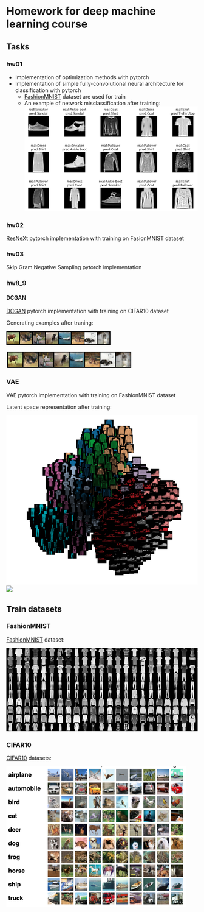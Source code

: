 # Homework for deep machine learning course

## Tasks

### hw01

* Implementation of optimization methods with pytorch
* Implementation of simple fully-convolutional neural architecture for classification with pytorch
  * [FashionMNIST](https://github.com/zalandoresearch/fashion-mnist) dataset are used for train
  * An example of network misclassification after training:
  ![](hw01/images/convolusion_classification.png)

### hw02

[ResNeXt](https://arxiv.org/abs/1611.05431) pytorch implementation with training on FasionMNIST dataset

### hw03

Skip Gram Negative Sampling pytorch implementation 

### hw8_9

#### DCGAN 
[DCGAN](https://arxiv.org/abs/1511.06434) pytorch implementation with training on CIFAR10 dataset

Generating examples after traning:

![](hw8_9/images/individualImage.png)

![](hw8_9/images/cifar_viz.gif)

### VAE

VAE pytorch implementation with training on FashionMNIST dataset

Latent space representation after training: 

![](hw8_9/images/viz_dist.png) ![](hw8_9/images/distribution_viz.gif)

## Train datasets

### FashionMNIST

[FashionMNIST](https://github.com/zalandoresearch/fashion-mnist) dataset: 

![](hw8_9/images/fashion-mnist-sprite.png)

### CIFAR10

[CIFAR10](https://www.cs.toronto.edu/~kriz/cifar.html) datasets:

![](hw8_9/images/cifar_images.png)

